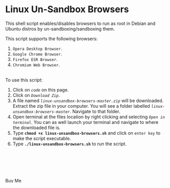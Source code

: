 # Linux Un-Sandbox Browsers
This shell script enables/disables browsers to run as root in Debian and Ubuntu distros by un-sandboxing/sandboxing them.

This script supports the following browsers:
  1. `Opera Desktop Browser`.
  2. `Google Chrome Browser`.
  3. `Firefox ESR Browser`.
  4. `Chromium Web Browser`.

\
To use this script:
  1. Click on *`code`* on this page.
  2. Click on *`Download Zip`*.
  3. A file named *`linux-unsandbox-browsers-master.zip`* will be downloaded. Extract the zip file in your computer. You will see a folder labelled *`linux-unsandbox-browsers-master`*. Navigate to that folder.
  4. Open terminal at the files location by right clicking and selecting *`Open in terminal`*. You can as well launch your terminal and navigate to where the downloaded file is.
  5. Type **`chmod +x linux-unsandbox-browsers.sh`** and click on `enter key` to make the script executable.
  6. Type **`./linux-unsandbox-browsers.sh`** to run the script.

\
\
\
\
<br/>
<a href="https://www.buymeacoffee.com/davidkariuki" target="_blank"><img src="https://cdn.buymeacoffee.com/buttons/v2/default-yellow.png" alt="Buy Me A Coffee" style="height: 15px !important;width: 55px !important;" ></a>
